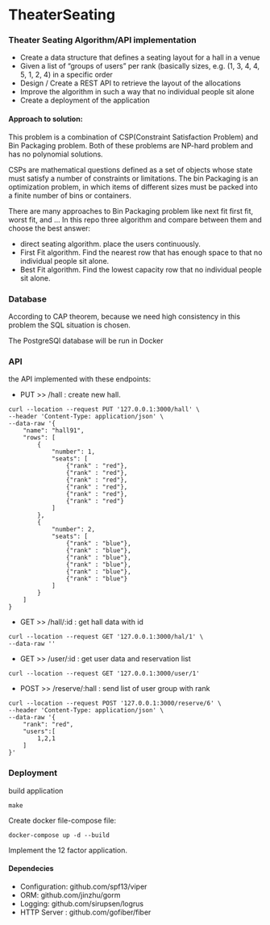 # TheaterSeating
### Theater Seating Algorithm/API implementation
- Create a data structure that defines a seating layout for a hall in a venue
- Given a list of “groups of users” per rank (basically sizes, e.g. (1, 3, 4, 4, 5, 1, 2, 4) in a specific order
- Design / Create a REST API to retrieve the layout of the allocations
- Improve the algorithm in such a way that no individual people sit alone
- Create a deployment of the application

#### Approach to solution:

This problem is a combination of CSP(Constraint Satisfaction Problem) and Bin Packaging problem.
Both of these problems are NP-hard problem and has no polynomial solutions.

CSPs are mathematical questions defined as a set of objects whose state must satisfy a number of constraints or limitations.
The bin Packaging is an optimization problem, in which items of different sizes must be packed into a finite number of bins or containers.

There are many approaches to Bin Packaging problem like next fit first fit, worst fit, and ...
In this repo three algorithm and compare between them and choose the best answer:
- direct seating algorithm. place the users continuously.
- First Fit algorithm. Find the nearest row that has enough space to that no individual people sit alone.
- Best Fit algorithm. Find the lowest capacity row that no individual people sit alone.

### Database
According to CAP theorem, because we need high consistency in this problem the SQL situation is chosen.

The PostgreSQl database will be run in Docker  

### API
the API implemented with these endpoints:
- PUT >> /hall : create new hall.
```shell
curl --location --request PUT '127.0.0.1:3000/hall' \
--header 'Content-Type: application/json' \
--data-raw '{
    "name": "hall91",
    "rows": [
        {
            "number": 1,
            "seats": [
                {"rank" : "red"},
                {"rank" : "red"},
                {"rank" : "red"},
                {"rank" : "red"},
                {"rank" : "red"},
                {"rank" : "red"}
            ]
        },
        {
            "number": 2,
            "seats": [
                {"rank" : "blue"},
                {"rank" : "blue"},
                {"rank" : "blue"},
                {"rank" : "blue"},
                {"rank" : "blue"},
                {"rank" : "blue"}
            ]
        }
    ]
}
```
- GET >> /hall/:id : get hall data with id
```shell
curl --location --request GET '127.0.0.1:3000/hal/1' \
--data-raw ''
```
- GET >> /user/:id : get user data and reservation list
```shell
curl --location --request GET '127.0.0.1:3000/user/1'
```

- POST >> /reserve/:hall : send list of user group with rank
```shell
curl --location --request POST '127.0.0.1:3000/reserve/6' \
--header 'Content-Type: application/json' \
--data-raw '{
    "rank": "red",
    "users":[
        1,2,1
    ]
}'
```

### Deployment

build application
```shell
make 
```
Create docker file-compose file:
```shell
docker-compose up -d --build
```
Implement the 12 factor application.

#### Dependecies
- Configuration: github.com/spf13/viper
- ORM: github.com/jinzhu/gorm
- Logging: github.com/sirupsen/logrus
- HTTP Server : github.com/gofiber/fiber